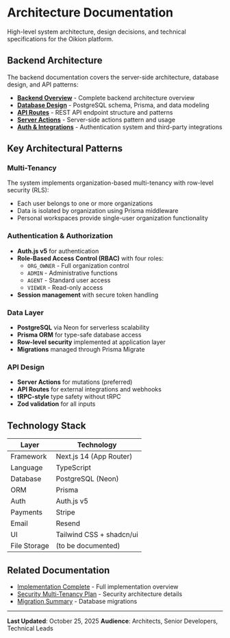 # Architecture Documentation

High-level system architecture, design decisions, and technical specifications for the Oikion platform.

## Backend Architecture

The backend documentation covers the server-side architecture, database design, and API patterns:

- **[Backend Overview](backend/index.md)** - Complete backend architecture overview
- **[Database Design](backend/database.md)** - PostgreSQL schema, Prisma, and data modeling
- **[API Routes](backend/api-routes.md)** - REST API endpoint structure and patterns
- **[Server Actions](backend/server-actions.md)** - Server-side actions pattern and usage
- **[Auth & Integrations](backend/auth-and-integrations.md)** - Authentication system and third-party integrations

## Key Architectural Patterns

### Multi-Tenancy
The system implements organization-based multi-tenancy with row-level security (RLS):
- Each user belongs to one or more organizations
- Data is isolated by organization using Prisma middleware
- Personal workspaces provide single-user organization functionality

### Authentication & Authorization
- **Auth.js v5** for authentication
- **Role-Based Access Control (RBAC)** with four roles:
  - `ORG_OWNER` - Full organization control
  - `ADMIN` - Administrative functions
  - `AGENT` - Standard user access
  - `VIEWER` - Read-only access
- **Session management** with secure token handling

### Data Layer
- **PostgreSQL** via Neon for serverless scalability
- **Prisma ORM** for type-safe database access
- **Row-level security** implemented at application layer
- **Migrations** managed through Prisma Migrate

### API Design
- **Server Actions** for mutations (preferred)
- **API Routes** for external integrations and webhooks
- **tRPC-style** type safety without tRPC
- **Zod validation** for all inputs

## Technology Stack

| Layer | Technology |
|-------|-----------|
| Framework | Next.js 14 (App Router) |
| Language | TypeScript |
| Database | PostgreSQL (Neon) |
| ORM | Prisma |
| Auth | Auth.js v5 |
| Payments | Stripe |
| Email | Resend |
| UI | Tailwind CSS + shadcn/ui |
| File Storage | (to be documented) |

## Related Documentation

- [Implementation Complete](../implementation/IMPLEMENTATION_COMPLETE.md) - Full implementation overview
- [Security Multi-Tenancy Plan](../implementation/SECURITY_MULTI_TENANCY_PLAN.md) - Security architecture details
- [Migration Summary](../implementation/MIGRATION_SUMMARY.md) - Database migrations

---

**Last Updated**: October 25, 2025
**Audience**: Architects, Senior Developers, Technical Leads
